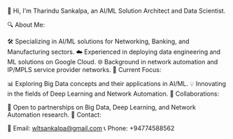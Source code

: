 👋 Hi, I'm Tharindu Sankalpa, an AI/ML Solution Architect and Data Scientist.

🔍 About Me:

🛠️ Specializing in AI/ML solutions for Networking, Banking, and Manufacturing sectors.
☁️ Experienced in deploying data engineering and ML solutions on Google Cloud.
🌐 Background in network automation and IP/MPLS service provider networks.
🌱 Current Focus:

📊 Exploring Big Data concepts and their applications in AI/ML.
💡 Innovating in the fields of Deep Learning and Network Automation.
🤝 Collaborations:

🔬 Open to partnerships on Big Data, Deep Learning, and Network Automation research.
🔗 Contact:

📧 Email: wltsankalpa@gmail.com
📞 Phone: +94774588562
